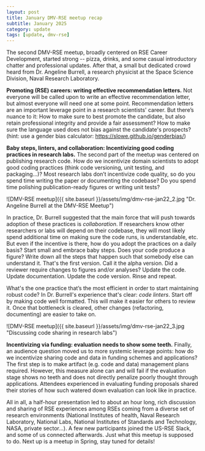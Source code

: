 ```yaml
---
layout: post
title: January DMV-RSE meetup recap
subtitle: January 2025
category: update
tags: [update, dmv-rse]
---
```


The second DMV-RSE meetup, broadly centered on RSE Career Development, started strong -- pizza, drinks, and some casual introductory chatter and professional updates. After that, a small but dedicated crowd heard from Dr. Angeline Burrell, a research physicist at the Space Science Division, Naval Research Laboratory.

**Promoting (RSE) careers: writing effective recommendation letters.** Not everyone will be called upon to write an effective recommendation letter, but almost everyone will need one at some point. Recommendation letters are an important leverage point in a research scientists' career. But there’s nuance to it: How to make sure to best promote the candidate, but also retain professional integrity and provide a fair assessment? How to make sure the language used does not bias against the candidate's prospects? (hint: use a gender bias calculator: https://slowe.github.io/genderbias/)

**Baby steps, linters, and collaboration: Incentivizing good coding practices in research labs.** The second part of the meetup was centered on publishing research code. How do we incentivize domain scientists to adopt good coding practices (think code versioning, unit testing, and packaging…)? Most research labs don’t incentivize code quality, so do you spend time writing the paper or documenting the codebase? Do you spend time polishing publication-ready figures or writing unit tests?

![DMV-RSE meetup]({{ site.baseurl }}/assets/img/dmv-rse-jan22_2.jpg "Dr. Angeline Burrell at the DMV-RSE Meetup")

In practice, Dr. Burrell suggested that the main force that will push towards adoption of these practices is _collaboration_. If researchers know other researchers or labs will depend on their codebase, they will most likely spend additional time on making sure the code runs, is understandable, etc. But even if the incentive is there, how do you adopt the practices on a daily basis? Start small and embrace baby steps. Does your code produce a figure? Write down all the steps that happen such that somebody else can understand it. That's the first version. Call it the alpha version. Did a reviewer require changes to figures and/or analyses? Update the code. Update documentation. Update the code version. Rinse and repeat.

What's the one practice that’s the most efficient in order to start maintaining robust code? In Dr. Burrell's experience that's clear: _code linters_. Start off by making code well formatted. This will make it easier for others to review it. Once that bottleneck is cleared, other changes (refactoring, documenting) are easier to take on.

![DMV-RSE meetup]({{ site.baseurl }}/assets/img/dmv-rse-jan22_3.jpg "Discussing code sharing in research labs")

**Incentivizing via funding: evaluation needs to show some teeth.** Finally, an audience question moved us to more systemic leverage points: how do we incentivize sharing code and data in funding schemes and applications? The first step is to make artifact (e.g. code and data) management plans required. However, this measure alone can and will fail if the evaluation stage shows no teeth and does not directly penalize poorly thought through applications. Attendees experienced in evaluating funding proposals shared their stories of how such watered down evaluation can look like in practice.

All in all, a half-hour presentation led to about an hour long, rich discussion and sharing of RSE experiences among RSEs coming from a diverse set of research environments (National Institutes of health, Naval Research Laboratory, National Labs, National Institutes of Standards and Technology, NASA, private sector...). A few new participants joined the US-RSE Slack, and some of us connected afterwards. Just what this meetup is supposed to do. Next up is a meetup in Spring, stay tuned for details!
